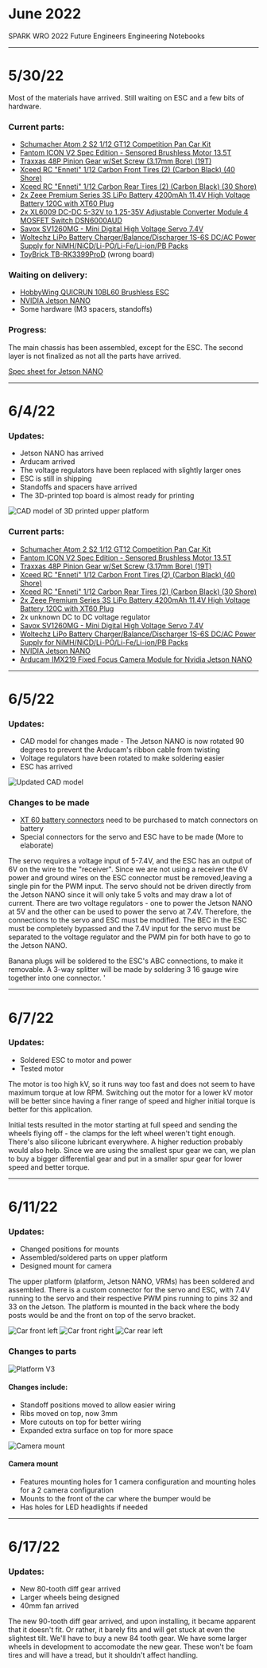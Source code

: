 # June 2022
SPARK WRO 2022 Future Engineers Engineering Notebooks

***

# 5/30/22
Most of the materials have arrived. Still waiting on ESC and a few bits of hardware.

### Current parts:
* [Schumacher Atom 2 S2 1/12 GT12 Competition Pan Car Kit](https://www.amainhobbies.com/schumacher-atom-2-s2-1-12-gt12-competition-pan-car-kit-schk179/p1055346)
* [Fantom ICON V2 Spec Edition - Sensored Brushless Motor 13.5T](https://fantomracing.com/shop/motors/spec-motors/13-5-icon-v2-works-edition/)
* [Traxxas 48P Pinion Gear w/Set Screw (3.17mm Bore) (19T)](https://urcraceway.com/traxxas-48p-pinion-gear-w-set-screw-3-17mm-bore-19t/)
* [Xceed RC "Enneti" 1/12 Carbon Front Tires (2) (Carbon Black) (40 Shore)](https://www.amainhobbies.com/xceed-rc-enneti-1-12-carbon-front-tires-2-carbon-black-40-shore-xcd101708/p385419?v=209225)
* [Xceed RC "Enneti" 1/12 Carbon Rear Tires (2) (Carbon Black) (30 Shore)](https://www.amainhobbies.com/xceed-rc-enneti-1-12-carbon-rear-tires-2-carbon-black-30-shore-xcd101710/p385420?v=209219)
* [2x Zeee Premium Series 3S LiPo Battery 4200mAh 11.4V High Voltage Battery 120C with XT60 Plug](https://www.ebay.com/itm/384548969557)
* [2x XL6009 DC-DC 5-32V to 1.25-35V Adjustable Converter Module 4 MOSFET Switch DSN6000AUD](https://www.amazon.com/Automatic-Transformer-Adjustable-Converter-DSN6000AUD/dp/B07LH9H14J)
* [Savox SV1260MG - Mini Digital High Voltage Servo 7.4V](https://www.savoxusa.com/products/savsv1260mg-mini-digital-high-voltage)
* [Woltechz LiPo Battery Charger/Balance/Discharger 1S-6S DC/AC Power Supply for NiMH/NiCD/Li-PO/Li-Fe/Li-ion/PB Packs](https://www.amazon.com/Sky-toy-ST-B6AC-Discharger-Connectors/dp/B07KDSGJFD)
* [ToyBrick TB-RK3399ProD](https://t.rock-chips.com/en/portal.php?mod=view&aid=4) (wrong board)

### Waiting on delivery:
* [HobbyWing QUICRUN 10BL60 Brushless ESC](https://www.hobbywingdirect.com/products/quicrun-wp-10bl60)
* [NVIDIA Jetson NANO](https://developer.nvidia.com/embedded/jetson-NANO-developer-kit)
* Some hardware (M3 spacers, standoffs)

### Progress:
The main chassis has been assembled, except for the ESC. The second layer is not finalized as not all the parts have arrived.

[Spec sheet for Jetson NANO](https://developer.download.nvidia.com/assets/embedded/secure/jetson/NANO/docs/NV_Jetson_NANO_Developer_Kit_User_Guide.pdf?aJ8W6GWivAd7V9OS_o_qsSn7KA77QyiE0PEwfwRWNeehVAX9npbFyM8k9_gv23UKbhmdqrOPE5fmew42qneyc7aQuFmsc3kmDEYXGVIkD1VZQqRESb1ckKkN1tgdD8N23PqjXjPDW5a5W5Tmm1hMIftq4S3DHkGNtKmrRz6JtQRNGpfv7O_eLdTq8whnvaFBcaU&t=eyJscyI6ImdzZW8iLCJsc2QiOiJodHRwczpcL1wvd3d3Lmdvb2dsZS5jb21cLyJ9)

***

# 6/4/22

### Updates:
* Jetson NANO has arrived
* Arducam arrived
* The voltage regulators have been replaced with slightly larger ones
* ESC is still in shipping
* Standoffs and spacers have arrived
* The 3D-printed top board is almost ready for printing

![CAD model of 3D printed upper platform](./June/6-4-22-a.png)

### Current parts:
* [Schumacher Atom 2 S2 1/12 GT12 Competition Pan Car Kit](https://www.amainhobbies.com/schumacher-atom-2-s2-1-12-gt12-competition-pan-car-kit-schk179/p1055346)
* [Fantom ICON V2 Spec Edition - Sensored Brushless Motor 13.5T](https://fantomracing.com/shop/motors/spec-motors/13-5-icon-v2-works-edition/)
* [Traxxas 48P Pinion Gear w/Set Screw (3.17mm Bore) (19T)](https://urcraceway.com/traxxas-48p-pinion-gear-w-set-screw-3-17mm-bore-19t/)
* [Xceed RC "Enneti" 1/12 Carbon Front Tires (2) (Carbon Black) (40 Shore)](https://www.amainhobbies.com/xceed-rc-enneti-1-12-carbon-front-tires-2-carbon-black-40-shore-xcd101708/p385419?v=209225)
* [Xceed RC "Enneti" 1/12 Carbon Rear Tires (2) (Carbon Black) (30 Shore)](https://www.amainhobbies.com/xceed-rc-enneti-1-12-carbon-rear-tires-2-carbon-black-30-shore-xcd101710/p385420?v=209219)
* [2x Zeee Premium Series 3S LiPo Battery 4200mAh 11.4V High Voltage Battery 120C with XT60 Plug](https://www.ebay.com/itm/384548969557)
* 2x unknown DC to DC voltage regulator
* [Savox SV1260MG - Mini Digital High Voltage Servo 7.4V](https://www.savoxusa.com/products/savsv1260mg-mini-digital-high-voltage)
* [Woltechz LiPo Battery Charger/Balance/Discharger 1S-6S DC/AC Power Supply for NiMH/NiCD/Li-PO/Li-Fe/Li-ion/PB Packs](https://www.amazon.com/Sky-toy-ST-B6AC-Discharger-Connectors/dp/B07KDSGJFD)
* [NVIDIA Jetson NANO](https://developer.nvidia.com/embedded/jetson-NANO-developer-kit)
* [Arducam IMX219 Fixed Focus Camera Module for Nvidia Jetson NANO](https://www.arducam.com/product/b0191-arducam-imx219-visible-light-fixed-focus-camera-module-nvidia-jetson-NANO-raspberry-pi-compute-module/)

***

# 6/5/22

### Updates:
* CAD model for changes made - The Jetson NANO is now rotated 90 degrees to prevent the Arducam's ribbon cable from twisting
* Voltage regulators have been rotated to make soldering easier
* ESC has arrived

![Updated CAD model](./June/6-5-22-a.png)

### Changes to be made
* [XT 60 battery connectors](https://www.amazon.com/OOOUSE-XT60-Connector-Pairs-pairs/dp/B005FAPYXS) need to be purchased to match connectors on battery
* Special connectors for the servo and ESC have to be made (More to elaborate)

The servo requires a voltage input of 5-7.4V, and the ESC has an output of 6V on the wire to the "receiver". Since we are not using a receiver the 6V power and ground wires on the ESC connector must be removed,leaving a single pin for the PWM input. The servo should not be driven directly from the Jetson NANO since it will only take 5 volts and may draw a lot of current. There are two voltage regulators - one to power the Jetson NANO at 5V and the other can be used to power the servo at 7.4V. Therefore, the connections to the servo and ESC must be modified. The BEC in the ESC must be completely bypassed and the 7.4V input for the servo must be separated to the voltage regulator and the PWM pin for both have to go to the Jetson NANO.

Banana plugs will be soldered to the ESC's ABC connections, to make it removable. A 3-way splitter will be made by soldering 3 16 gauge wire together into one connector.
'
***

# 6/7/22

### Updates:
* Soldered ESC to motor and power
* Tested motor

The motor is too high kV, so it runs way too fast and does not seem to have maximum torque at low RPM. Switching out the motor for a lower kV motor will be better since having a finer range of speed and higher initial torque is better for this application.

Initial tests resulted in the motor starting at full speed and sending the wheels flying off - the clamps for the left wheel weren't tight enough. There's also silicone lubricant everywhere. A higher reduction probably would also help. Since we are using the smallest spur gear we can, we plan to buy a bigger differential gear and put in a smaller spur gear for lower speed and better torque.

***

# 6/11/22

### Updates:
* Changed positions for mounts
* Assembled/soldered parts on upper platform
* Designed mount for camera

The upper platform (platform, Jetson NANO, VRMs) has been soldered and assembled. There is a custom connector for the servo and ESC, with 7.4V running to the servo and their respective PWM pins running to pins 32 and 33 on the Jetson. The platform is mounted in the back where the body posts would be and the front on top of the servo bracket.

![Car front left](./June/6-11-22-c.jpg)
![Car front right](./June/6-11-22-d.jpg)
![Car rear left](./June/6-11-22-e.jpg)

### Changes to parts

![Platform V3](./June/6-11-22-a.png)
#### Changes include:
* Standoff positions moved to allow easier wiring
* Ribs moved on top, now 3mm
* More cutouts on top for better wiring
* Expanded extra surface on top for more space

![Camera mount](./June/6-11-22-b.png)

#### Camera mount
* Features mounting holes for 1 camera configuration and mounting holes for a 2 camera configuration
* Mounts to the front of the car where the bumper would be
* Has holes for LED headlights if needed

***

# 6/17/22

### Updates:
* New 80-tooth diff gear arrived
* Larger wheels being designed
* 40mm fan arrived

The new 90-tooth diff gear arrived, and upon installing, it became apparent that it doesn't fit. Or rather, it barely fits and will get stuck at even the slightest tilt. We'll have to buy a new 84 tooth gear. We have some larger wheels in development to accomodate the new gear. These won't be foam tires and will have a tread, but it shouldn't affect handling.